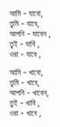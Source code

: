আমি - যাবো,  
তুমি - যাবে,   
আপনি - যাবেন ,   
তুই - যাবি ,   
ওরা  - যাবে ,   

আমি  - খাবো,   
তুমি - খাবে,   
আপনি - খাবেন,   
তুই - খাবি ,   
ওরা - খাবে ,   
